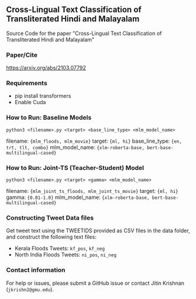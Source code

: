 ## Cross-Lingual Text Classification of Transliterated Hindi and Malayalam

Source Code for the paper "Cross-Lingual Text Classification
of Transliterated Hindi and Malayalam"

### Paper/Cite
https://arxiv.org/abs/2103.07792

### Requirements
- pip install transformers
- Enable Cuda

### How to Run: Baseline Models

```python3 <filename>.py <target> <base_line_type> <mlm_model_name>```

filename: ```{mlm_floods, mlm_movie}```
target: ```{ml, hi}```
base_line_type: ```{en, trt, tlt, combo}```
mlm_model_name: ```{xlm-roberta-base, bert-base-multilingual-cased}```

### How to Run: Joint-TS (Teacher-Student) Model

```python3 <filename>.py <target> <gamma> <mlm_model_name>```

filename: ```{mlm_joint_ts_floods, mlm_joint_ts_movie}```
target: ```{ml, hi}```
gamma: ```{0.01-1.0}```
mlm_model_name: ```{xlm-roberta-base, bert-base-multilingual-cased}```


### Constructing Tweet Data files

Get tweet text using the TWEETIDS provided as CSV files in the
data folder, and construct the following text files:

- Kerala Floods Tweets: ```kf_pos```, ```kf_neg```
- North India Floods Tweets: ```ni_pos```, ```ni_neg```

### Contact information
For help or issues, please submit a GitHub issue or contact Jitin Krishnan (`jkrishn2@gmu.edu`).
